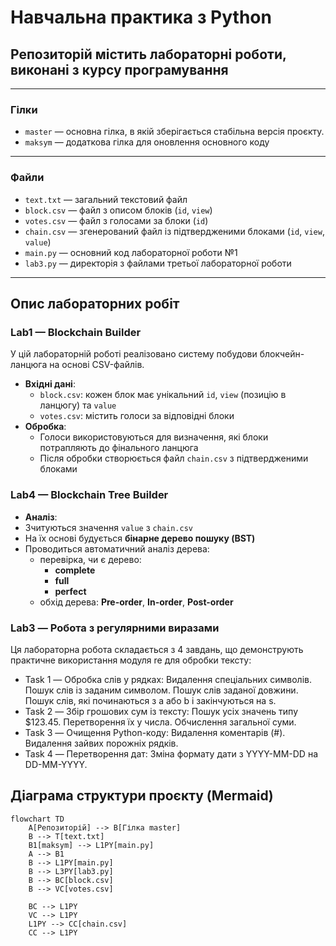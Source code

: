 # Навчальна практика з Python  
## Репозиторій містить лабораторні роботи, виконані з курсу програмування

---

### Гілки

- `master` — основна гілка, в якій зберігається стабільна версія проєкту.  
- `maksym` — додаткова гілка для оновлення основного коду
---

### Файли

- `text.txt` — загальний текстовий файл  
- `block.csv` — файл з описом блоків (`id`, `view`)  
- `votes.csv` — файл з голосами за блоки  (`id`)
- `chain.csv` — згенерований файл із підтвердженими блоками (`id`, `view`, `value`)
- `main.py` — основний код лабораторної роботи №1  
- `lab3.py` — директорія з файлами третьої лабораторної роботи
---

## Опис лабораторних робіт

### Lab1 — Blockchain Builder

У цій лабораторній роботі реалізовано систему побудови блокчейн-ланцюга на основі CSV-файлів.

- **Вхідні дані**:
  - `block.csv`: кожен блок має унікальний `id`, `view` (позицію в ланцюгу) та `value`
  - `votes.csv`: містить голоси за відповідні блоки
- **Обробка**:
  - Голоси використовуються для визначення, які блоки потрапляють до фінального ланцюга
  - Після обробки створюється файл `chain.csv` з підтвердженими блоками
### Lab4 — Blockchain Tree Builder
  - **Аналіз**:
  - Зчитуються значення `value` з `chain.csv`
  - На їх основі будується **бінарне дерево пошуку (BST)**
  - Проводиться автоматичний аналіз дерева:
    - перевірка, чи є дерево:
      - **complete**
      - **full**
      - **perfect**
    - обхід дерева: **Pre-order**, **In-order**, **Post-order**

 ### Lab3 — Робота з регулярними виразами
Ця лабораторна робота складається з 4 завдань, що демонструють практичне використання модуля re для обробки тексту:

- Task 1 — Обробка слів у рядках:
Видалення спеціальних символів.
Пошук слів із заданим символом.
Пошук слів заданої довжини.
Пошук слів, які починаються з a або b і закінчуються на s.
- Task 2 — Збір грошових сум із тексту:
Пошук усіх значень типу $123.45.
Перетворення їх у числа.
Обчислення загальної суми.
- Task 3 — Очищення Python-коду:
Видалення коментарів (#).
Видалення зайвих порожніх рядків.
- Task 4 — Перетворення дат:
Зміна формату дати з YYYY-MM-DD на DD-MM-YYYY.


##  Діаграма структури проєкту (Mermaid)

```mermaid
flowchart TD
    A[Репозиторій] --> B[Гілка master]
    B --> T[text.txt]
    B1[maksym] --> L1PY[main.py]
    A --> B1
    B --> L1PY[main.py]
    B --> L3PY[lab3.py]
    B --> BC[block.csv]
    B --> VC[votes.csv]
    
    BC --> L1PY
    VC --> L1PY
    L1PY --> CC[chain.csv]
    CC --> L1PY
```



    
